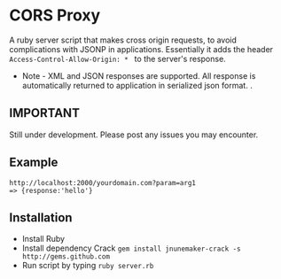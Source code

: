 CORS Proxy
=========
A ruby server script that makes cross origin requests, to avoid complications with JSONP in applications. Essentially it adds the header `Access-Control-Allow-Origin: * ` to the server's response.
+ Note - XML and JSON responses are supported. All response is automatically returned to application in serialized json format. .

IMPORTANT
---------
Still under development. Please post any issues you may encounter.

Example
---------
```
http://localhost:2000/yourdomain.com?param=arg1
=> {response:'hello'}
```

Installation
---------
+ Install Ruby
+ Install dependency Crack `gem install jnunemaker-crack -s http://gems.github.com`
+ Run script by typing `ruby server.rb`